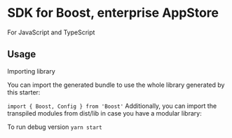 # SDK for Boost, enterprise AppStore

For JavaScript and TypeScript

## Usage

Importing library

You can import the generated bundle to use the whole library generated by this starter:

`import { Boost, Config } from 'Boost'`
Additionally, you can import the transpiled modules from dist/lib in case you have a modular library:

To run debug version
`yarn start`
